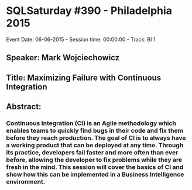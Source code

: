 # SQLSaturday #390 - Philadelphia 2015
Event Date: 06-06-2015 - Session time: 00:00:00 - Track: BI 1
## Speaker: Mark Wojciechowicz
## Title: Maximizing Failure with Continuous Integration
## Abstract:
### Continuous Integration (CI) is an Agile methodology which enables teams to quickly find bugs in their code and fix them before they reach production.  The goal of CI is to always have a working product that can be deployed at any time.  Through its practice, developers fail faster and more often than ever before, allowing the developer to fix problems while they are fresh in the mind.  This session will cover the basics of CI and show how this can be implemented in a Business Intelligence environment.  

